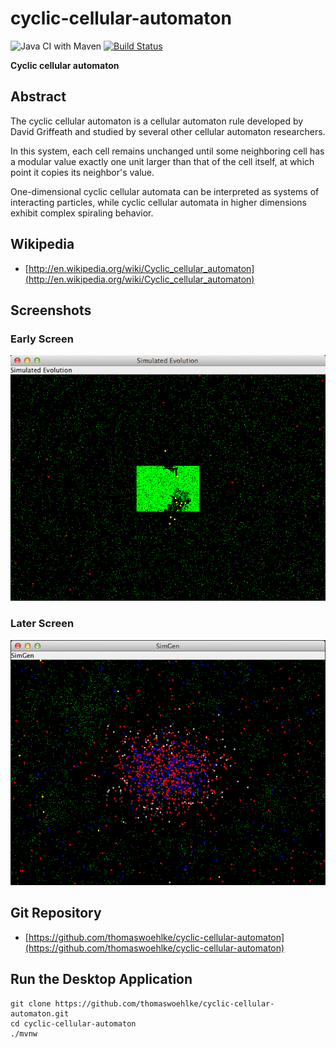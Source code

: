# cyclic-cellular-automaton

![Java CI with Maven](https://github.com/Computer-Kurzweil/cyclic-cellular-automaton/workflows/Java%20CI%20with%20Maven/badge.svg)
[![Build Status](https://travis-ci.com/Computer-Kurzweil/cyclic-cellular-automaton.svg?branch=master)](https://travis-ci.com/Computer-Kurzweil/cyclic-cellular-automaton)

**Cyclic cellular automaton**

## Abstract
The cyclic cellular automaton is a cellular automaton rule developed by David Griffeath and studied by several other cellular automaton researchers.

In this system, each cell remains unchanged until some neighboring cell has a modular value exactly one unit larger than that of the cell itself, at which point it copies its neighbor's value.

One-dimensional cyclic cellular automata can be interpreted as systems of interacting particles, while cyclic cellular automata in higher dimensions exhibit complex spiraling behavior.

## Wikipedia
* [http://en.wikipedia.org/wiki/Cyclic_cellular_automaton](http://en.wikipedia.org/wiki/Cyclic_cellular_automaton)

## Screenshots

### Early Screen
![Early Screen](img/screen1.png)
### Later Screen
![Later Screen](img/screen2.png)

## Git Repository
* [https://github.com/thomaswoehlke/cyclic-cellular-automaton](https://github.com/thomaswoehlke/cyclic-cellular-automaton)

## Run the Desktop Application

```
git clone https://github.com/thomaswoehlke/cyclic-cellular-automaton.git
cd cyclic-cellular-automaton
./mvnw
```
